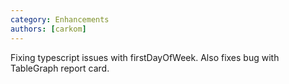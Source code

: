 ```yaml
---
category: Enhancements
authors: [carkom]
---
```


Fixing typescript issues with firstDayOfWeek. Also fixes bug with TableGraph report card.
